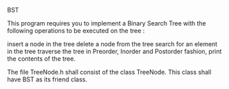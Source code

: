 BST

This program requires you to implement a Binary Search Tree with the following operations to be executed on the tree :

insert a node in the tree
delete a node from the tree
search for an element in the tree
traverse the tree in Preorder, Inorder and Postorder fashion, 
print the contents of the tree.

The file TreeNode.h shall consist of the class TreeNode. This class shall have BST as its friend class. 
